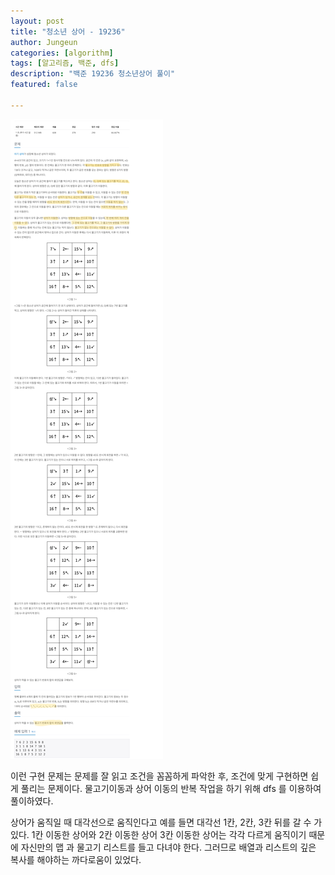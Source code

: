 ```yaml
---
layout: post
title: "청소년 상어 - 19236"
author: Jungeun
categories: [algorithm]
tags: [알고리즘, 백준, dfs]
description: "백준 19236 청소년상어 풀이"
featured: false

---
```


![1507](/assets/images/boj/19236_boj.png)

이런 구현 문제는 문제를 잘 읽고 조건을 꼼꼼하게 파악한 후, 조건에 맞게 구현하면 쉽게 풀리는 문제이다. 물고기이동과 상어 이동의 반복 작업을 하기 위해 dfs 를 이용하여 풀이하였다. 

상어가 움직일 때 대각선으로 움직인다고 예를 들면 대각선 1칸, 2칸, 3칸 뒤를 갈 수 가 있다. 1칸 이동한 상어와 2칸 이동한 상어 3칸 이동한 상어는 각각 다르게 움직이기 때문에 자신만의 맵 과 물고기 리스트를 들고 다녀야 한다. 그러므로 배열과 리스트의 깊은 복사를 해야하는 까다로움이 있었다. 

<script src="https://gist.github.com/JungeunKwon/f75425802743b6642063fe471042168c.js"></script>